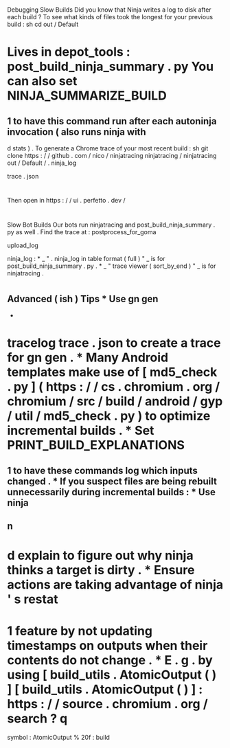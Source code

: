 #
Debugging
Slow
Builds
Did
you
know
that
Ninja
writes
a
log
to
disk
after
each
build
?
To
see
what
kinds
of
files
took
the
longest
for
your
previous
build
:
sh
cd
out
/
Default
#
Lives
in
depot_tools
:
post_build_ninja_summary
.
py
You
can
also
set
NINJA_SUMMARIZE_BUILD
=
1
to
have
this
command
run
after
each
autoninja
invocation
(
also
runs
ninja
with
-
d
stats
)
.
To
generate
a
Chrome
trace
of
your
most
recent
build
:
sh
git
clone
https
:
/
/
github
.
com
/
nico
/
ninjatracing
ninjatracing
/
ninjatracing
out
/
Default
/
.
ninja_log
>
trace
.
json
#
Then
open
in
https
:
/
/
ui
.
perfetto
.
dev
/
#
#
Slow
Bot
Builds
Our
bots
run
ninjatracing
and
post_build_ninja_summary
.
py
as
well
.
Find
the
trace
at
:
postprocess_for_goma
>
upload_log
>
ninja_log
:
*
_
"
.
ninja_log
in
table
format
(
full
)
"
_
is
for
post_build_ninja_summary
.
py
.
*
_
"
trace
viewer
(
sort_by_end
)
"
_
is
for
ninjatracing
.
#
#
Advanced
(
ish
)
Tips
*
Use
gn
gen
-
-
tracelog
trace
.
json
to
create
a
trace
for
gn
gen
.
*
Many
Android
templates
make
use
of
[
md5_check
.
py
]
(
https
:
/
/
cs
.
chromium
.
org
/
chromium
/
src
/
build
/
android
/
gyp
/
util
/
md5_check
.
py
)
to
optimize
incremental
builds
.
*
Set
PRINT_BUILD_EXPLANATIONS
=
1
to
have
these
commands
log
which
inputs
changed
.
*
If
you
suspect
files
are
being
rebuilt
unnecessarily
during
incremental
builds
:
*
Use
ninja
-
n
-
d
explain
to
figure
out
why
ninja
thinks
a
target
is
dirty
.
*
Ensure
actions
are
taking
advantage
of
ninja
'
s
restat
=
1
feature
by
not
updating
timestamps
on
outputs
when
their
contents
do
not
change
.
*
E
.
g
.
by
using
[
build_utils
.
AtomicOutput
(
)
]
[
build_utils
.
AtomicOutput
(
)
]
:
https
:
/
/
source
.
chromium
.
org
/
search
?
q
=
symbol
:
AtomicOutput
%
20f
:
build
